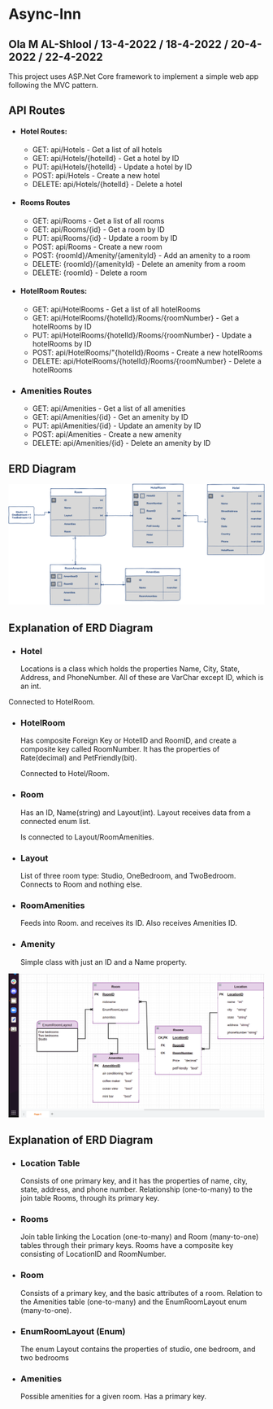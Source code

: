 # Async-Inn

## Ola M AL-Shlool / 13-4-2022 / 18-4-2022 / 20-4-2022 / 22-4-2022

This project uses ASP.Net Core framework to implement a simple web app following the MVC pattern.

## API Routes
- #### Hotel Routes: 
  - GET: api/Hotels - Get a list of all hotels
  - GET: api/Hotels/{hotelId} - Get a hotel by ID
  - PUT: api/Hotels/{hotelId} - Update a hotel by ID
  - POST: api/Hotels - Create a new hotel
  - DELETE: api/Hotels/{hotelId} - Delete a hotel

- #### Rooms Routes
  - GET: api/Rooms - Get a list of all rooms
  - GET: api/Rooms/{id} - Get a room by ID
  - PUT: api/Rooms/{id} - Update a room by ID
  - POST: api/Rooms - Create a new room
  - POST: {roomId}/Amenity/{amenityId} - Add an amenity to a room
  - DELETE: {roomId}/{amenityId} - Delete an amenity from a room
  - DELETE: {roomId} - Delete a room

- #### HotelRoom Routes: 
  - GET: api/HotelRooms - Get a list of all hotelRooms
  - GET: api/HotelRooms/{hotelId}/Rooms/{roomNumber} - Get a hotelRooms by ID
  - PUT: api/HotelRooms/{hotelId}/Rooms/{roomNumber} - Update a hotelRooms by ID
  - POST: api/HotelRooms/"{hotelId}/Rooms - Create a new hotelRooms
  - DELETE: api/HotelRooms/{hotelId}/Rooms/{roomNumber} - Delete a hotelRooms

- ### Amenities Routes
  - GET: api/Amenities - Get a list of all amenities
  - GET: api/Amenities/{id} - Get an amenity by ID
  - PUT: api/Amenities/{id} - Update an amenity by ID
  - POST: api/Amenities - Create a new amenity
  - DELETE: api/Amenities/{id} - Delete an amenity by ID

## ERD Diagram
![ERD Diagram](assets/async-inn-erd.png)
## Explanation of ERD Diagram
- ### Hotel
    Locations is a class which holds the properties Name, City, State, Address, and PhoneNumber. All of these are VarChar except ID, which is an int.

Connected to HotelRoom.

- ### HotelRoom
    Has composite Foreign Key or HotelID and RoomID, and create a composite key called RoomNumber. It has the properties of Rate(decimal) and PetFriendly(bit).

    Connected to Hotel/Room.

- ### Room
    Has an ID, Name(string) and Layout(int). Layout receives data from a connected enum list.

    Is connected to Layout/RoomAmenities.

- ### Layout
    List of three room type: Studio, OneBedroom, and TwoBedroom. Connects to Room and nothing else.

- ### RoomAmenities
    Feeds into Room. and receives its ID. Also receives Amenities ID.

- ### Amenity
    Simple class with just an ID and a Name property.


![ERD Diagram](assets/Diagram.png)

## Explanation of ERD Diagram

- ### Location Table

  Consists of one primary key, and it has the properties of name, city, state, address, and phone number. Relationship (one-to-many) to the join table Rooms, through its primary key.

- ### Rooms

  Join table linking the Location (one-to-many) and Room (many-to-one) tables through their primary keys. Rooms have a composite key consisting of LocationID and RoomNumber.

- ### Room

  Consists of a primary key, and the basic attributes of a room. Relation to the Amenities table (one-to-many) and the EnumRoomLayout enum (many-to-one).

- ### EnumRoomLayout (Enum)

  The enum Layout contains the properties of studio, one bedroom, and two bedrooms

- ### Amenities

  Possible amenities for a given room. Has a primary key.
